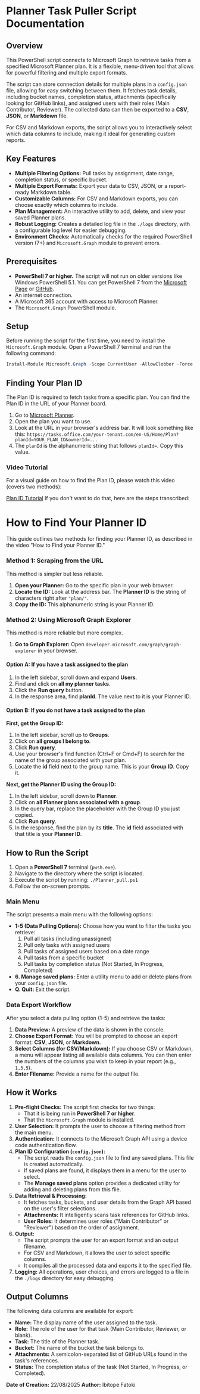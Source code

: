 # Planner Task Puller Script Documentation

## Overview

This PowerShell script connects to Microsoft Graph to retrieve tasks from a specified Microsoft Planner plan. It is a flexible, menu-driven tool that allows for powerful filtering and multiple export formats.

The script can store connection details for multiple plans in a `config.json` file, allowing for easy switching between them. It fetches task details, including bucket names, completion status, attachments (specifically looking for GitHub links), and assigned users with their roles (Main Contributor, Reviewer). The collected data can then be exported to a **CSV**, **JSON**, or **Markdown** file.

For CSV and Markdown exports, the script allows you to interactively select which data columns to include, making it ideal for generating custom reports.

## Key Features

* **Multiple Filtering Options:** Pull tasks by assignment, date range, completion status, or specific bucket.
* **Multiple Export Formats:** Export your data to CSV, JSON, or a report-ready Markdown table.
* **Customizable Columns:** For CSV and Markdown exports, you can choose exactly which columns to include.
* **Plan Management:** An interactive utility to add, delete, and view your saved Planner plans.
* **Robust Logging:** Creates a detailed log file in the `./logs` directory, with a configurable log level for easier debugging.
* **Environment Checks:** Automatically checks for the required PowerShell version (7+) and `Microsoft.Graph` module to prevent errors.

## Prerequisites

* **PowerShell 7 or higher.** The script will not run on older versions like Windows PowerShell 5.1. You can get PowerShell 7 from the [Microsoft Page](https://learn.microsoft.com/en-gb/powershell/scripting/install/installing-powershell?view=powershell-7.5) or [GitHub](https://github.com/PowerShell/PowerShell).
* An internet connection.
* A Microsoft 365 account with access to Microsoft Planner.
* The `Microsoft.Graph` PowerShell module.

## Setup

Before running the script for the first time, you need to install the `Microsoft.Graph` module. Open a PowerShell 7 terminal and run the following command:

```powershell
Install-Module Microsoft.Graph -Scope CurrentUser -AllowClobber -Force
```

## Finding Your Plan ID

The Plan ID is required to fetch tasks from a specific plan. You can find the Plan ID in the URL of your Planner board.

1. Go to [Microsoft Planner](https://tasks.office.com/).
2. Open the plan you want to use.
3. Look at the URL in your browser's address bar. It will look something like this:
   `https://tasks.office.com/your-tenant.com/en-US/Home/Plan?planId=YOUR_PLAN_ID&ownerId=...`
4. The `planId` is the alphanumeric string that follows `planId=`. Copy this value.

### Video Tutorial

For a visual guide on how to find the Plan ID, please watch this video (covers two methods):

[Plan ID Tutorial](https://youtu.be/KdOdRppqxCk)
If you don't want to do that, here are the steps transcribed:

# How to Find Your Planner ID

This guide outlines two methods for finding your Planner ID, as described in the video "How to Find your Planner ID."

### Method 1: Scraping from the URL

This method is simpler but less reliable.

1. **Open your Planner:** Go to the specific plan in your web browser.
2. **Locate the ID:** Look at the address bar. The **Planner ID** is the string of characters right after `"plan/"`.
3. **Copy the ID:** This alphanumeric string is your Planner ID.

### Method 2: Using Microsoft Graph Explorer

This method is more reliable but more complex.

1. **Go to Graph Explorer:** Open `developer.microsoft.com/graph/graph-explorer` in your browser.

#### Option A: If you have a task assigned to the plan

1. In the left sidebar, scroll down and expand **Users**.
2. Find and click on **all my planner tasks**.
3. Click the **Run query** button.
4. In the response area, find **planId**. The value next to it is your Planner ID.

#### Option B: If you do not have a task assigned to the plan

**First, get the Group ID:**
1. In the left sidebar, scroll up to **Groups**.
2. Click on **all groups I belong to**.
3. Click **Run query**.
4. Use your browser's find function (Ctrl+F or Cmd+F) to search for the name of the group associated with your plan.
5. Locate the **id** field next to the group name. This is your **Group ID**. Copy it.

**Next, get the Planner ID using the Group ID:**
1. In the left sidebar, scroll down to **Planner**.
2. Click on **all Planner plans associated with a group**.
3. In the query bar, replace the placeholder with the Group ID you just copied.
4. Click **Run query**.
5. In the response, find the plan by its **title**. The **id** field associated with that title is your **Planner ID**.

## How to Run the Script

1. Open a **PowerShell 7** terminal (`pwsh.exe`).
2. Navigate to the directory where the script is located.
3. Execute the script by running: `./Planner_pull.ps1`
4. Follow the on-screen prompts.

### Main Menu

The script presents a main menu with the following options:

* **1-5 (Data Pulling Options):** Choose how you want to filter the tasks you retrieve:
    1. Pull all tasks (including unassigned)
    2. Pull only tasks with assigned users
    3. Pull tasks of assigned users based on a date range
    4. Pull tasks from a specific bucket
    5. Pull tasks by completion status (Not Started, In Progress, Completed)
* **6. Manage saved plans:** Enter a utility menu to add or delete plans from your `config.json` file.
* **Q. Quit:** Exit the script.

### Data Export Workflow

After you select a data pulling option (1-5) and retrieve the tasks:

1. **Data Preview:** A preview of the data is shown in the console.
2. **Choose Export Format:** You will be prompted to choose an export format: **CSV**, **JSON**, or **Markdown**.
3. **Select Columns (for CSV/Markdown):** If you choose CSV or Markdown, a menu will appear listing all available data columns. You can then enter the numbers of the columns you wish to keep in your report (e.g., `1,3,5`).
4. **Enter Filename:** Provide a name for the output file.

## How it Works

1. **Pre-flight Checks:** The script first checks for two things:
    * That it is being run in **PowerShell 7 or higher**.
    * That the `Microsoft.Graph` module is installed.
2. **User Selection:** It prompts the user to choose a filtering method from the main menu.
3. **Authentication:** It connects to the Microsoft Graph API using a device code authentication flow.
4. **Plan ID Configuration (`config.json`):**
    * The script reads the `config.json` file to find any saved plans. This file is created automatically.
    * If saved plans are found, it displays them in a menu for the user to select.
    * The **Manage saved plans** option provides a dedicated utility for adding and deleting plans from this file.
5. **Data Retrieval & Processing:**
    * It fetches tasks, buckets, and user details from the Graph API based on the user's filter selections.
    * **Attachments:** It intelligently scans task references for GitHub links.
    * **User Roles:** It determines user roles ("Main Contributor" or "Reviewer") based on the order of assignment.
6. **Output:**
    * The script prompts the user for an export format and an output filename.
    * For CSV and Markdown, it allows the user to select specific columns.
    * It compiles all the processed data and exports it to the specified file.
7. **Logging:** All operations, user choices, and errors are logged to a file in the `./logs` directory for easy debugging.

## Output Columns

The following data columns are available for export:

* **Name:** The display name of the user assigned to the task.
* **Role:** The role of the user for that task (Main Contributor, Reviewer, or blank).
* **Task:** The title of the Planner task.
* **Bucket:** The name of the bucket the task belongs to.
* **Attachments:** A semicolon-separated list of GitHub URLs found in the task's references.
* **Status:** The completion status of the task (Not Started, In Progress, or Completed).

**Date of Creation:** 22/08/2025
**Author:** Ibitope Fatoki
